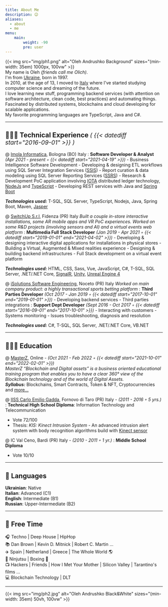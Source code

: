 ```yaml
---
title: About Me 
description: 😉
aliases:
  - about
  - me
menu:
    main: 
        weight: -90
        pre: user
---
```

{{< img src="img/ph1.png" alt="Oleh Andrushko Background" sizes="(min-width: 35em) 1000px, 100vw" >}} <br>
My name is Oleh _(friends call me Olich)_. <br>
I'm from [Ukraine](https://goo.gl/maps/TNhdrpgGgsRaUbJy7), born in 1997. <br>
In 2010, at the age of 13, I moved to [Italy](https://goo.gl/maps/LjJxzanHLYo7A1TQA) where I've started studying computer science and dreaming of the future.<br>
I love learning new stuff, programming backend services (with attention on software architecture, clean code, best practices) and automating things.
Fascinated by distributed systems, blockchains and cloud developing for scalable applications.<br>
My favorite programming languages are TypeScript, Java and C#.
***
## 👨🏼‍💻 Technical Experience <span style="font-size:19px; font-weight: lighter;">_( {{< datediff start="2016-09-01" >}} )_ 

@ [Imola Informatica](https://www.imolainformatica.it), Bologna (BO) Italy
: **Software Developer & Analyst**  _(Apr 2021 - present ◦ {{< datediff start="2021-04-19" >}})_
    - Business Intelligence Software Development
    - Developing & designing ETL workflows using SQL Server Integration Services ([SSIS](https://docs.microsoft.com/it-it/sql/integration-services/sql-server-integration-services))
    - Report curation & data modeling using SQL Server Reporting Services ([SSRS](https://docs.microsoft.com/it-it/sql/reporting-services/create-deploy-and-manage-mobile-and-paginated-reports))
    - Research & Development PoC application involving [IOTA](https://www.iota.org/) distributed ledger technology, [NodeJs](https://nodejs.org/) and [TypeScript](https://www.typescriptlang.org/) 
    - Developing REST services with Java and [Spring Boot](https://spring.io/projects/spring-boot)

**_Technologies used:_** T-SQL, SQL Server, TypeScript, Nodejs, Java, Spring Boot, Maven, [Jasper](https://community.jaspersoft.com/)

@ [SwitchUp S.r.l](https://www.switchup.it), Fidenza (PR) Italy
_Built a couple in-store interactive installations, some AR mobile apps and VR PoC experiences. Worked on some R&D projects (involving sensors and AI) and a virtual events web platform_
: **Multimedia Full Stack Developer**  _(Jan 2019 - Apr 2021 ◦ {{< datediff start="2019-01-01" end="2021-04-02" >}})_
    - Developing & designing interactive digital applications for installations in physical stores
    - Building a Virtual, Augmented & Mixed realities experience
    - Designing & building backend infrastructures
    - Full Stack development on a virtual event platform

**_Technologies used:_** HTML, CSS, Sass, Vue, JavaScript, C#, T-SQL, SQL Server, .NET/.NET Core, [SignalR](https://dotnet.microsoft.com/apps/aspnet/signalr), [Unity](https://unity.com/), [Unreal Engine 4](https://www.unrealengine.com/)

@ [iSolutions Software Engineering](https://www.isolutions.it), Noceto (PR) Italy
_Worked on main company product: a highly transactional sports betting platform_
:  **Third Parties Developer**  _(Oct 2017 - Jan 2019 ◦ {{< datediff start="2017-10-01" end="2019-01-01" >}})_
    - Developing backend services
    - Third parties integrations
:  **Support Dept Developer**  _(Sept 2016 - Oct 2017 ◦ {{< datediff start="2016-09-01" end="2017-10-01" >}})_
    - Interacting with customers
    - Systems monitoring
    - Issues troubleshooting, diagnosis and resolution

**_Technologies used:_** C#, T-SQL, SQL Server, .NET/.NET Core, VB.NET
***
## 👨🏼‍🎓 Education

@ [MasterZ](https://www.masterzblockchain.com/), Online - _(Oct 2021 - Feb 2022 ◦ {{< datediff start="2021-10-01" end="2022-02-01" >}})_<br>
_MasterZ “Blockchain and Digital assets” is a business oriented educational training program that enables you to have a clear 360° view of the Blockchain technology and of the world of Digital Assets._<br>
**_Syllabus:_** Blockchains, Smart Contracts, Token & NFT, Cryptocurrencies and [more...](https://www.masterzblockchain.com/#master_structure)

@ [IISS Carlo Emilio Gadda](https://www.iissgadda.it/), Fornovo di Taro (PR) Italy - _(2011 - 2016 ◦ 5 yrs.)_
: **Technical High School Diploma**: Information Technology and Telecommunication
  - Vote 72/100
  - Thesis: _KIS: Kinect Intrusion System_ - An advanced intrusion alert system with body recognition algorithms build with [Kinect sensor](https://en.wikipedia.org/wiki/Kinect)

@ IC Val Ceno, Bardi (PR) Italy - _(2010 - 2011 ◦ 1 yr.)_
: **Middle School Diploma**
  - Vote 10/10
***
## 💬 Languages
**Ukrainian**: Native <br>
**Italian**: Advanced (C1) <br>
**English**: Intermediate (B1)  <br>
**Russian**: Upper-Intermediate (B2) <br>
***
## 🎨 Free Time
🎧 Techno | Deep House | HipHop <br>
📚 Dan Brown | Kevin D. Mitnick | Robert C. Martin ...<br>
✈️ Spain | Netherland | Greece | The Whole World 🌎 <br>
🥋 Ninjutsu | Boxing 🥊 <br>
📺 Hackers | Friends | How I Met Your Mother | Silicon Valley | Tarantino's films ...<br>
💻 Blockchain Technology | DLT
***
{{< img src="img/ph2.jpg" alt="Oleh Andrushko Black&White" sizes="(min-width: 35em) 50vh, 100vw" >}}

